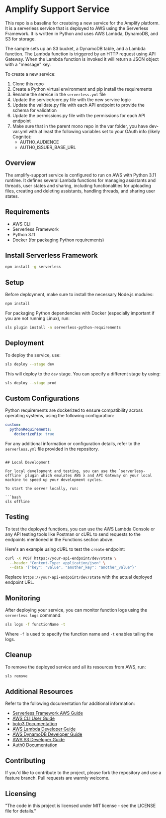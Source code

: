 # Amplify Support Service

This repo is a baseline for createing a new service for the Amplify platform. It is a serverless service that is 
deployed to AWS using the Serverless Framework. It is written in Python and uses AWS Lambda, DynamoDB, and S3 for 
storage.

The sample sets up an S3 bucket, a DynamoDB table, and a Lambda function. The Lambda function is triggered by an HTTP
request using API Gateway. When the Lambda function is invoked it will return a JSON object with a "message" key.

To create a new service:

1. Clone this repo
2. Create a Python virtual environment and pip install the requirements
3. Rename the service in the `serverless.yml` file
4. Update the service/core.py file with the new service logic
5. Update the validate.py file with each API endpoint to provide the schema for validation
6. Update the permissions.py file with the permissions for each API endpoint
7. Make sure that in the parent mono repo in the var folder, you have dev-var.yml with at least
    the following variables set to your OAuth info (likely Cognito):
    - AUTH0_AUDIENCE
    - AUTH0_ISSUER_BASE_URL

## Overview

The amplify-support service is configured to run on AWS with Python 3.11 runtime. It defines several Lambda functions for managing assistants and threads, user states and sharing, including functionalities for uploading files, creating and deleting assistants, handling threads, and sharing user states.

## Requirements

- AWS CLI
- Serverless Framework
- Python 3.11
- Docker (for packaging Python requirements)

## Install Serverless Framework

```bash
npm install -g serverless
```

## Setup

Before deployment, make sure to install the necessary Node.js modules:

```bash
npm install
```

For packaging Python dependencies with Docker (especially important if you are not running Linux), run:

```bash
sls plugin install -n serverless-python-requirements
```

## Deployment

To deploy the service, use:

```bash
sls deploy --stage dev
```

This will deploy to the `dev` stage. You can specify a different stage by using:

```bash
sls deploy --stage prod
```

## Custom Configurations

Python requirements are dockerized to ensure compatibility across operating systems, using the following configuration:

```yaml
custom:
  pythonRequirements:
    dockerizePip: true
```

For any additional information or configuration details, refer to the `serverless.yml` file provided in the repository.
```

## Local Development

For local development and testing, you can use the `serverless-offline` plugin which emulates AWS λ and API Gateway on your local machine to speed up your development cycles.

To start the server locally, run:

```bash
sls offline
```

## Testing

To test the deployed functions, you can use the AWS Lambda Console or any API testing tools like Postman or cURL to send requests to the endpoints mentioned in the Functions section above.

Here's an example using cURL to test the `create` endpoint:

```bash
curl -X POST https://your-api-endpoint/dev/state \
  --header "Content-Type: application/json" \
  --data '{"key": "value", "another_key": "another_value"}'
```

Replace `https://your-api-endpoint/dev/state` with the actual deployed endpoint URL.

## Monitoring

After deploying your service, you can monitor function logs using the `serverless logs` command:

```bash
sls logs -f functionName -t
```

Where `-f` is used to specify the function name and `-t` enables tailing the logs.

## Cleanup

To remove the deployed service and all its resources from AWS, run:

```bash
sls remove
```

## Additional Resources

Refer to the following documentation for additional information:

- [Serverless Framework AWS Guide](https://www.serverless.com/framework/docs/providers/aws/)
- [AWS CLI User Guide](https://docs.aws.amazon.com/cli/latest/userguide/cli-chap-welcome.html)
- [boto3 Documentation](https://boto3.amazonaws.com/v1/documentation/api/latest/index.html)
- [AWS Lambda Developer Guide](https://docs.aws.amazon.com/lambda/latest/dg/welcome.html)
- [AWS DynamoDB Developer Guide](https://docs.aws.amazon.com/dynamodb/latest/developerguide/Introduction.html)
- [AWS S3 Developer Guide](https://docs.aws.amazon.com/AmazonS3/latest/dev/Welcome.html)
- [Auth0 Documentation](https://auth0.com/docs)

## Contributing

If you'd like to contribute to the project, please fork the repository and use a feature branch. Pull requests are warmly welcome.

## Licensing

"The code in this project is licensed under MIT license - see the LICENSE file for details."